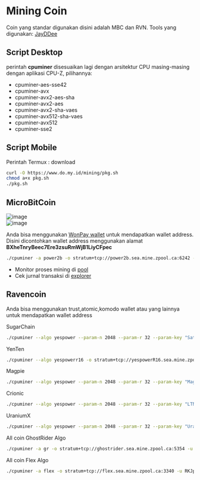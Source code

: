 # Mining Coin

Coin yang standar digunakan disini adalah MBC dan RVN.
Tools yang digunakan:
[JayDDee](https://github.com/JayDDee/cpuminer-opt/releases)

## Script Desktop

perintah **cpuminer** disesuaikan lagi dengan arsitektur CPU masing-masing dengan aplikasi CPU-Z, pilihannya:
* cpuminer-aes-sse42
* cpuminer-avx
* cpuminer-avx2-aes-sha
* cpuminer-avx2-aes
* cpuminer-avx2-sha-vaes
* cpuminer-avx512-sha-vaes
* cpuminer-avx512
* cpuminer-sse2

## Script Mobile

Perintah Termux : download
```sh
curl -O https://www.do.my.id/mining/pkg.sh
chmod a+x pkg.sh
./pkg.sh
```

## MicroBitCoin

![image](https://github.com/user-attachments/assets/0832680f-508e-40fa-9a30-d03e73937ba7)  
![image](https://github.com/user-attachments/assets/0e856eb8-63f3-4e51-aa49-94836e49330a)

Anda bisa menggunakan [WonPay wallet](https://wonpay.io/) untuk mendapatkan wallet address. Disini dicontohkan wallet address menggunakan alamat **BXheTnryBeec7Ere3zsuRmWjB1LiyCFpec**
```sh
./cpuminer -a power2b -o stratum+tcp://power2b.sea.mine.zpool.ca:6242 -u BXheTnryBeec7Ere3zsuRmWjB1LiyCFpec -p c=MBC,zap=MBC
```
* Monitor proses mining di [pool](https://zpool.ca/wallet/BXheTnryBeec7Ere3zsuRmWjB1LiyCFpec)
* Cek jurnal transaksi di [explorer](https://microbitcoinorg.github.io/explorer/)

## Ravencoin

Anda bisa menggunakan trust,atomic,komodo wallet atau yang lainnya untuk mendapatkan wallet address

SugarChain
```sh
./cpuminer --algo yespower --param-n 2048 --param-r 32 --param-key "Satoshi Nakamoto 31/Oct/2008 Proof-of-work is essentially one-CPU-one-vote" -o stratum+tcp://yespowerSUGAR.sea.mine.zpool.ca:6241 -u RKJpSmjTq5MPDaBx2ubTx1msVB2uZcKA5j -p c=RVN
```

YenTen
```sh
./cpuminer --algo yespowerr16 -o stratum+tcp://yespowerR16.sea.mine.zpool.ca:6534 -u RKJpSmjTq5MPDaBx2ubTx1msVB2uZcKA5j -p c=RVN
```

Magpie
```sh
./cpuminer --algo yespower --param-n 2048 --param-r 32 --param-key "Magpies are birds of the Corvidae family." -o stratum+tcp://yespowerMGPC.sea.mine.zpool.ca:6247 -u RKJpSmjTq5MPDaBx2ubTx1msVB2uZcKA5j -p c=RVN
```

Crionic
```sh
./cpuminer --algo yespower --param-n 2048 --param-r 32 --param-key "LTNCGYES" -o stratum+tcp://yespowerLTNCG.sea.mine.zpool.ca:6245 -u RKJpSmjTq5MPDaBx2ubTx1msVB2uZcKA5j -p c=RVN,zap=CRNC
```

UraniumX
```sh
./cpuminer --algo yespower --param-n 2048 --param-r 32 --param-key "UraniumX" -o stratum+tcp://yespowerURX.sea.mine.zpool.ca:6236 -u RKJpSmjTq5MPDaBx2ubTx1msVB2uZcKA5j -p c=RVN,zap=URX
```

All coin GhostRider Algo
```sh
./cpuminer -a gr -o stratum+tcp://ghostrider.sea.mine.zpool.ca:5354 -u RKJpSmjTq5MPDaBx2ubTx1msVB2uZcKA5j -p c=RVN
```

All coin Flex Algo
```sh
./cpuminer -a flex -o stratum+tcp://flex.sea.mine.zpool.ca:3340 -u RKJpSmjTq5MPDaBx2ubTx1msVB2uZcKA5j -p c=RVN
```
